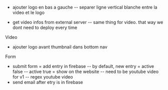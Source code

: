 - ajouter logo en bas a gauche
-- separer ligne vertical blanche entre la video et le logo

- get video infos from external server
-- same thing for video. that way we dont need to deploy every time

Video
- ajouter logo avant thumbnail dans bottom nav


Form
- submit form = add entry in firebase
-- by default, new entry = active false
-- active true = show on the website
-- need to be youtube video for v1
-- regex youtube video
- send email after etry is in firebase

